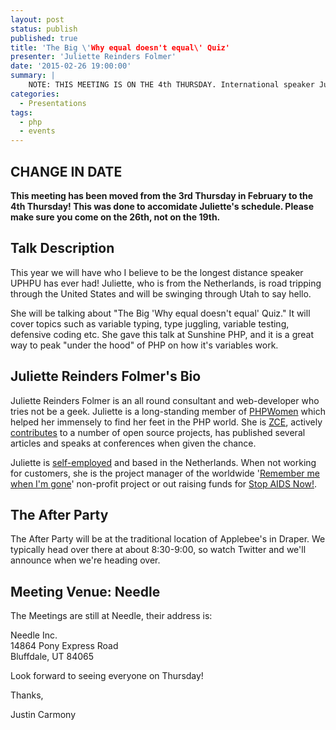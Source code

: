 ```yaml
---
layout: post
status: publish
published: true
title: 'The Big \'Why equal doesn't equal\' Quiz'
presenter: 'Juliette Reinders Folmer'
date: '2015-02-26 19:00:00'
summary: |
    NOTE: THIS MEETING IS ON THE 4th THURSDAY. International speaker Juliette will be explaing why sometimes equal doesn't always equal. Come learn about PHP variable typing, type juggling, and how to code defensively so you don't get bugs with your variable types!
categories:
  - Presentations
tags:
  - php
  - events
---
```


## CHANGE IN DATE

**This meeting has been moved from the 3rd Thursday in February to the 4th Thursday! This was done to accomidate Juliette's schedule. Please make sure you come on the 26th, not on the 19th.**

## Talk Description

This year we will have who I believe to be the longest distance speaker
UPHPU has ever had! Juliette, who is from the Netherlands, is road tripping
through the United States and will be swinging through Utah to say hello. 

She will be talking about "The Big 'Why equal doesn't equal' Quiz." It will cover topics such as variable typing, type juggling, variable testing, defensive coding etc. She gave this talk at Sunshine PHP, and it is a great way to peak "under the hood" of PHP on how it's variables work.

## Juliette Reinders Folmer's Bio

Juliette Reinders Folmer is an all round consultant and web-developer who tries not be a geek. Juliette is a long-standing member of [PHPWomen](http://phpwomen.org/) which helped her immensely to find her feet in the PHP world. She is [ZCE](http://www.zend.com/en/yellow-pages#show-ClientCandidateID=ZEND008782), actively [contributes](https://github.com/jrfnl) to a number of open source projects, has published several articles and speaks at conferences when given the chance.

Juliette is [self-employed](http://adviesenzo.nl/) and based in the Netherlands. When not working for customers, she is the project manager of the worldwide '[Remember me when I'm gone](http://www.remembermewhenimgone.org/)' non-profit project or out raising funds for [Stop AIDS Now!](http://stopaidsnow.nl/).


## The After Party

The After Party will be at the traditional location of Applebee's in Draper. We typically head over there at about
8:30-9:00, so watch Twitter and we'll announce when we're heading over.

## Meeting Venue: Needle

The Meetings are still at Needle, their address is:

Needle Inc.<br/>
14864 Pony Express Road<br/>
Bluffdale, UT 84065

Look forward to seeing everyone on Thursday!

Thanks,

Justin Carmony